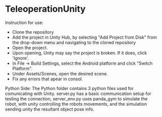 # TeleoperationUnity
Instruction for use:
- Clone the repository
- Add the project in Unity Hub, by selecting "Add Project from Disk" from the drop-down menu and navigating to the cloned repository
- Open the project.
- Upon opening, Unity may say the project is broken. If it does, click 'Ignore'.
- In File -> Build Settings, select the Android platform and click "Switch Platform".
- Under Assets/Scenes, open the desired scene.
- Fix any errors that apear in consol.

Python Side:
The Python folder contains 3 python files used for comunicating with Unity. server.py has a basic communication setup for testing the connection, server_env.py uses panda_gym to simulate the robot, with unity controlling the robots movements, and the simulation sending unity the resultant object pose info.
